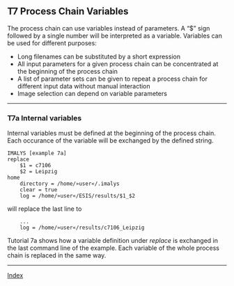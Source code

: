 ## T7	Process Chain Variables

The process chain can use variables instead of parameters. A “$” sign followed by a single number will be interpreted as a variable. Variables can be used for different purposes:

- Long filenames can be substituted by a short expression
- All input parameters for a given process chain can be concentrated at the beginning of the process chain
- A list of parameter sets can be given to repeat a process chain for different input data without manual interaction
- Image selection can depend on variable parameters

-----

### T7a	Internal variables

Internal variables must be defined at the beginning of the process chain. Each occurance of the variable will be exchanged by the defined string.

```
IMALYS [example 7a]
replace
	$1 = c7106
	$2 = Leipzig
home
	directory = /home/»user«/.imalys
	clear = true
	log = /home/»user«/ESIS/results/$1_$2
```

will replace the last line to

```
	...
	log = /home/»user«/results/c7106_Leipzig
```

Tutorial 7a shows how a variable definition under *replace* is exchanged in the last command line of the example. Each variable of the whole process chain is replaced in the same way.

-----

[Index](Index.md)

